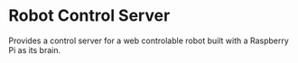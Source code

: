 # Robot Control Server

Provides a control server for a web controlable robot built with a Raspberry Pi as its brain.
